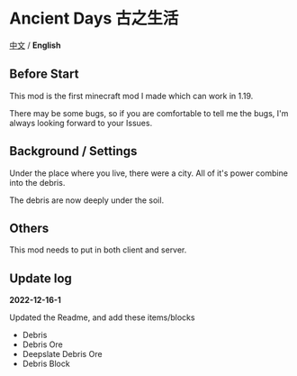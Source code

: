 # Ancient Days  古之生活

[中文](https://github.com/Casper233/Anchient_Days/blob/master/readme.md) / **English**

## Before Start

This mod is the first minecraft mod I made which can work in 1.19.

There may be some bugs, so if you are comfortable to tell me the bugs, I'm always looking forward to your Issues.

## Background / Settings

Under the place where you live, there were a city. All of it's power combine into the debris.

The debris are now deeply under the soil.

## Others

This mod needs to put in both client and server.

## Update log

**2022-12-16-1**

Updated the Readme, and add these items/blocks

- Debris 
- Debris Ore
- Deepslate Debris Ore
- Debris Block
